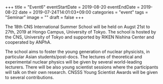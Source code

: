 +++
title =  "Event6"
eventStartDate = 2019-08-20
eventEndDate = 2019-08-22
date = 2019-07-24T14:01:03+09:00
categories = "event"
tags = "Seminar"
image = ""
draft = false
+++




The 18th CNS International Summer School will be held on Augst 21st to 27th, 2019 at Hongo Campus, University of Tokyo. The school is hosted by the CNS, University of Tokyo and supported by RIKEN Nishina Center and cooperated by ANPhA.

The school aims to foster the young generation of nuclear physicists, in particular Asian students/post-docs. The lectures of theoretical and experimental nuclear physics will be given by several world-leading lecturers. There will be also young scientist sessions where the participants will talk on their own research. CNSSS Young Scientist Awards will be given to several contributions.


